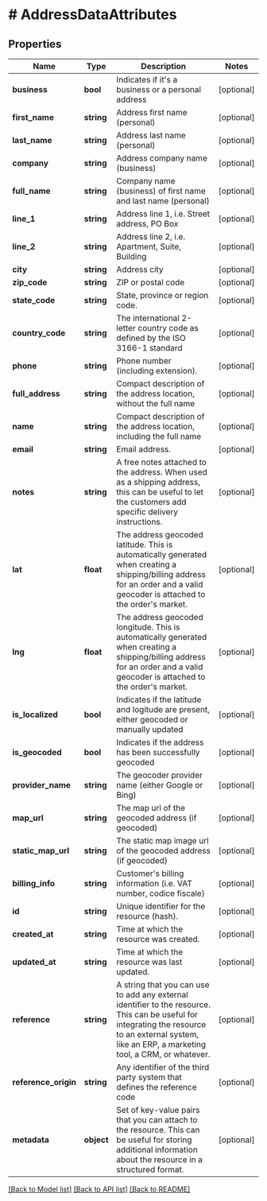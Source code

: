 # # AddressDataAttributes

## Properties

Name | Type | Description | Notes
------------ | ------------- | ------------- | -------------
**business** | **bool** | Indicates if it&#39;s a business or a personal address | [optional]
**first_name** | **string** | Address first name (personal) | [optional]
**last_name** | **string** | Address last name (personal) | [optional]
**company** | **string** | Address company name (business) | [optional]
**full_name** | **string** | Company name (business) of first name and last name (personal) | [optional]
**line_1** | **string** | Address line 1, i.e. Street address, PO Box | [optional]
**line_2** | **string** | Address line 2, i.e. Apartment, Suite, Building | [optional]
**city** | **string** | Address city | [optional]
**zip_code** | **string** | ZIP or postal code | [optional]
**state_code** | **string** | State, province or region code. | [optional]
**country_code** | **string** | The international 2-letter country code as defined by the ISO 3166-1 standard | [optional]
**phone** | **string** | Phone number (including extension). | [optional]
**full_address** | **string** | Compact description of the address location, without the full name | [optional]
**name** | **string** | Compact description of the address location, including the full name | [optional]
**email** | **string** | Email address. | [optional]
**notes** | **string** | A free notes attached to the address. When used as a shipping address, this can be useful to let the customers add specific delivery instructions. | [optional]
**lat** | **float** | The address geocoded latitude. This is automatically generated when creating a shipping/billing address for an order and a valid geocoder is attached to the order&#39;s market. | [optional]
**lng** | **float** | The address geocoded longitude. This is automatically generated when creating a shipping/billing address for an order and a valid geocoder is attached to the order&#39;s market. | [optional]
**is_localized** | **bool** | Indicates if the latitude and logitude are present, either geocoded or manually updated | [optional]
**is_geocoded** | **bool** | Indicates if the address has been successfully geocoded | [optional]
**provider_name** | **string** | The geocoder provider name (either Google or Bing) | [optional]
**map_url** | **string** | The map url of the geocoded address (if geocoded) | [optional]
**static_map_url** | **string** | The static map image url of the geocoded address (if geocoded) | [optional]
**billing_info** | **string** | Customer&#39;s billing information (i.e. VAT number, codice fiscale) | [optional]
**id** | **string** | Unique identifier for the resource (hash). | [optional]
**created_at** | **string** | Time at which the resource was created. | [optional]
**updated_at** | **string** | Time at which the resource was last updated. | [optional]
**reference** | **string** | A string that you can use to add any external identifier to the resource. This can be useful for integrating the resource to an external system, like an ERP, a marketing tool, a CRM, or whatever. | [optional]
**reference_origin** | **string** | Any identifier of the third party system that defines the reference code | [optional]
**metadata** | **object** | Set of key-value pairs that you can attach to the resource. This can be useful for storing additional information about the resource in a structured format. | [optional]

[[Back to Model list]](../../README.md#models) [[Back to API list]](../../README.md#endpoints) [[Back to README]](../../README.md)
